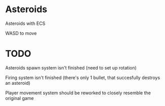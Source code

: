 # Asteroids
Asteroids with ECS

WASD to move

# TODO
Asteroids spawn system isn't finished (need to set up rotation)

Firing system isn't finished (there's only 1 bullet, that succesfully destroys an asteroid)

Player movement system should be reworked to closely resemble the original game
